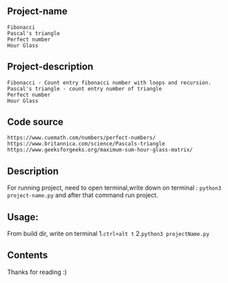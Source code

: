 ## Project-name
	Fibonacci
	Pascal's triangle
	Perfect number 
	Hour Glass

## Project-description
	Fibonacci - Count entry fibonacci number with loops and recursion.
	Pascal's triangle - count entry number of triangle
	Perfect number 
	Hour Glass 
	
## Code source 
 	https://www.cuemath.com/numbers/perfect-numbers/
 	https://www.britannica.com/science/Pascals-triangle
 	https://www.geeksforgeeks.org/maximum-sum-hour-glass-matrix/

## Description
For running project, need to open terminal,write down on terminal : `python3 project-name.py`  and after that command run project.

## Usage:
From build dir, write on terminal
	1.`ctrl+alt t`
	2.`python3 projectName.py`

## Contents
Thanks for reading :)
